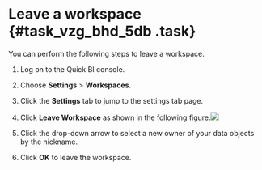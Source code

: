 # Leave a workspace {#task_vzg_bhd_5db .task}

You can perform the following steps to leave a workspace.

1.   Log on to the Quick BI console. 
2.  Choose **Settings** \> **Workspaces**. 
3.   Click the **Settings** tab to jump to the settings tab page. 
4.   Click **Leave Workspace** as shown in the following figure.![](http://static-aliyun-doc.oss-cn-hangzhou.aliyuncs.com/assets/img/9163/15580788861147_en-US.png)

 
5.   Click the drop-down arrow to select a new owner of your data objects by the nickname. 
6.   Click **OK** to leave the workspace. 

